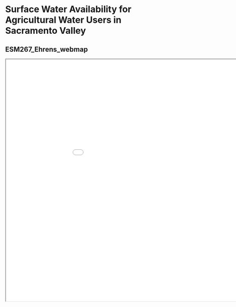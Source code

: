 # Surface Water Availability for Agricultural Water Users in Sacramento Valley
## ESM267_Ehrens_webmap

<iframe src="ESM267_ehrens_webmap/docs/asst2/index.html" height=768 width=1024></iframe>


